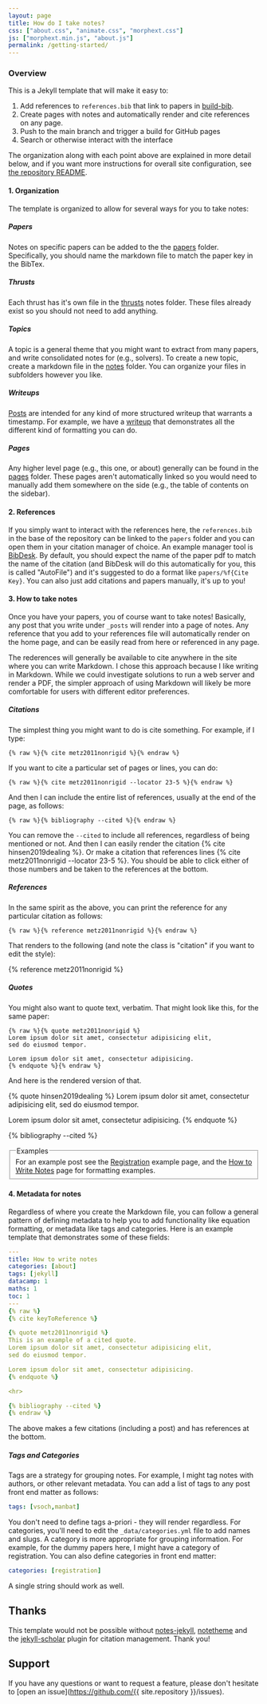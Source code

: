 ```yaml
---
layout: page
title: How do I take notes?
css: ["about.css", "animate.css", "morphext.css"]
js: ["morphext.min.js", "about.js"]
permalink: /getting-started/
---
```


### Overview

This is a Jekyll template that will make it easy to:

1. Add references to `references.bib` that link to papers in [build-bib](https://github.com/llnl/build-bib).
2. Create pages with notes and automatically render and cite references on any page.
3. Push to the main branch and trigger a build for GitHub pages
4. Search or otherwise interact with the interface

The organization along with each point above are explained in more detail below, and if you want more instructions for
overall site configuration, see [the repository README](https://github.com/vsoch/notes-jekyll/#notes-jekyll).

#### 1. Organization

The template is organized to allow for several ways for you to take notes:

##### Papers

Notes on specific papers can be added to the the <a href="https://github.com/{{ site.repository }}/tree/main/_papers" target="_blank">papers</a> folder. Specifically, you should name the markdown file to match the paper key in the BibTex.

##### Thrusts

Each thrust has it's own file in the <a href="https://github.com/{{ site.repository }}/tree/main/_notes/thrusts" target="_blank">thrusts</a> notes folder. These files already exist so you should not need to add anything.

##### Topics

A topic is a general theme that you might want to extract from many papers, and write consolidated notes for (e.g., solvers).
To create a new topic, create a markdown file in the <a href="https://github.com/{{ site.repository }}/tree/main/_notes" target="_blank">notes</a> folder. You can organize your files in subfolders however you like.

##### Writeups

<a href="https://github.com/{{ site.repository }}/tree/main/posts" target="_blank">Posts</a> are intended for any kind of more structured writeup that warrants a timestamp. For example, we have a <a href="{{ site.baseurl }}/how-to-write-notes">writeup</a> that demonstrates all the different kind of formatting you can do.

##### Pages

Any higher level page (e.g., this one, or about) generally can be found in the <a href="https://github.com/{{ site.repository }}/tree/main/pages" target="_blank">pages</a> folder. These pages aren't automatically linked so you would need to manually add them somewhere on the side (e.g., the table of contents on the sidebar).

#### 2. References

If you simply want to interact with the references here, the `references.bib` in the base
of the repository can be linked to the `papers` folder and you can open them in your citation
manager of choice. An example manager tool is [BibDesk](https://bibdesk.sourceforge.io/).
By default, you should expect the name of the paper pdf to match the name of the citation 
(and BibDesk will do this automatically for you, this is called "AutoFile") and it's
suggested to do a format like `papers/%f{Cite Key}`. You can also just add citations
and papers manually, it's up to you!


#### 3. How to take notes

Once you have your papers, you of course want to take notes! Basically, any post
that you write under `_posts` will render into a page of notes. Any reference
that you add to your references file will automatically render on the home page,
and can be easily read from here or referenced in any page.

The rederences will generally be available to cite anywhere in the site where you can write Markdown.
I chose this approach because I like writing in Markdown.
While we could investigate solutions to run a web server and render a PDF, the simpler
approach of using Markdown will likely be more comfortable for users with different
editor preferences.


##### Citations

The simplest thing you might want to do is cite something. For example,
if I type:

```
{% raw %}{% cite metz2011nonrigid %}{% endraw %}
```

If you want to cite a particular set of pages or lines, you can do:

```
{% raw %}{% cite metz2011nonrigid --locator 23-5 %}{% endraw %}
```

And then I can include the entire list of references, usually at the end of the page, as follows:

```
{% raw %}{% bibliography --cited %}{% endraw %}
```

You can remove the `--cited` to include all references, regardless of being mentioned or
not. And then I can easily render the citation {% cite hinsen2019dealing %}.
Or make a citation that references lines {% cite metz2011nonrigid --locator 23-5 %}.
You should be able to click either of those numbers and be taken to the references at the bottom.


##### References

In the same spirit as the above, you can print the reference for any particular citation
as follows:

```
{% raw %}{% reference metz2011nonrigid %}{% endraw %}
```

That renders to the following (and note the class is "citation" if you want to edit the
style):

{% reference metz2011nonrigid %}


##### Quotes

You might also want to quote text, verbatim. That might look like this, for the same
paper:

```
{% raw %}{% quote metz2011nonrigid %}
Lorem ipsum dolor sit amet, consectetur adipisicing elit,
sed do eiusmod tempor.

Lorem ipsum dolor sit amet, consectetur adipisicing.
{% endquote %}{% endraw %}
```

And here is the rendered version of that.

{% quote hinsen2019dealing %}
Lorem ipsum dolor sit amet, consectetur adipisicing elit,
sed do eiusmod tempor.

Lorem ipsum dolor sit amet, consectetur adipisicing.
{% endquote %}

{% bibliography --cited %}

<fieldset class="field-set" markdown="1">
<legend class="leg-title">Examples</legend>
For an example post see the <a href="https://vsoch.github.io/notes-jekyll/registration">Registration</a> example page,
and the <a href="https://vsoch.github.io/notes-jekyll/how-to-write-notes">How to Write Notes</a> page
for formatting examples.</span>
</fieldset>


#### 4. Metadata for notes

Regardless of where you create the Markdown file, you can follow a general pattern
of defining metadata to help you to add functionality like equation formatting, or metadata like
tags and categories. Here is an example template that demonstrates some of these 
fields:

```yaml
---
title: How to write notes
categories: [about]
tags: [jekyll]
datacamp: 1
maths: 1
toc: 1
---
{% raw %}
{% cite keyToReference %}

{% quote metz2011nonrigid %}
This is an example of a cited quote.
Lorem ipsum dolor sit amet, consectetur adipisicing elit,
sed do eiusmod tempor.

Lorem ipsum dolor sit amet, consectetur adipisicing.
{% endquote %}

<hr>

{% bibliography --cited %}
{% endraw %}
```

The above makes a few citations (including a post) and has references at the bottom.

##### Tags and Categories

Tags are a strategy for grouping notes. For example, I might tag notes with authors, or other relevant
metadata.  You can add a list of tags to any post front end matter as follows:

```yaml
tags: [vsoch,manbat]
```

You don't need to define tags a-priori - they will render regardless. For categories,
you'll need to edit the `_data/categories.yml` file to add names and slugs. A category
is more appropriate for grouping information. For example, for the dummy papers here,
I might have a category of registration. You can also define categories in front end matter:

```yaml
categories: [registration]
```

A single string should work as well.

## Thanks

This template would not be possible without [notes-jekyll](https://github.com/vsoch/notes-jekyll), 
[notetheme](https://github.com/dinhanhthi/notetheme) and the
[jekyll-scholar](https://github.com/inukshuk/jekyll-scholar) plugin for citation management.
Thank you!

## Support

If you have any questions or want to request a feature, please don't hesitate
to [open an issue](https://github.com/{{ site.repository }}/issues). 
